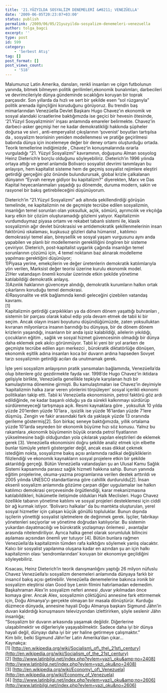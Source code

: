 ```yaml
---
title: '21.YÜZYILDA SOSYALİZM DENEMELERİ &#8211; VENEZÜELLA'
date: '2009-06-05T20:23:07+03:00'
status: publish
permalink: /2009/06/05/21yuzyilda-sosyalizm-denemeleri-venezuella
author: tolga_bagci
excerpt: ''
type: post
id: 599
category:
    - 'Serbest Atış'
tag: []
post_format: []
post_views_count:
    - '518'
---
```

Malumunuz Latin Amerika, dansları, renkli insanları ve çılgın futbolunun yanında, bitmek bilmeyen politik gerilimleri,ekonomik bunalımları, darbecileri ve devrimcileriyle dünya gündeminde sıcaklığını koruyan bir toprak parçasıdır. Son yıllarda da hızlı ve sert bir şekilde esen “sol rüzgarıyla” politik arenada ilginçliğini koruduğunu görüyoruz. Bu trendin baş mimarlarından Venezüella Devlet Başkanı Hugo Chavez’ın ekonomik ve sosyal alandaki icraatlerine baktığımızda ise geçici bir hevesin ötesinde, ‘21.Yüzyıl Sosyalizminin’ inşası anlamında emareler belirmekte. Chavez’in darbeci-asker geçmişi her ne kadar demokratikliği hakkında şüpheler doğursa ve sivri , anti-emperyalist çıkışlarının ‘şovenist’ boyutları tartışılsa da , sosyalizm teorisinin yeniden modellenmesi ve pratiğe geçirilmesi babında dünya için incelemeye değer bir deney ortamı oluşturduğu ortada. Teorik temellerine indiğimizde , Chavez’in konuşmalarında ısrarla vurguladığı “21. Yüzyıl Sosyalizmi” kavramının, doğuşunu Alman sosyolog Heinz Dieterich’e borçlu olduğunu söyleyebiliriz. Dieterich’in 1996 yılında ortaya attığı ve genel anlamda Bolivarcı sosyalist devrimi tanımlayan bu anlayışın, hem kapitalist sisteme hem de geçmiş sosyalist rejimlere eleştiri getirdiği gerçeğini göz önünde bulundurursak, global krizle çalkalanan dünyanın “Eyvah nereye gidiyor bu kapitalizm?” diyerekten, Marx ve Das Kapital heyecanlanmaları yaşadığı şu dönemde, duruma modern, sakin ve rasyonel bir bakış getirebileceğini düşünüyorum.  
   
Dieterich’in “21.Yüzyıl Sosyalizmi” adı altında şekillendirdiği görüşün temelinde, ne kapitalizmin ne de geçmişte tecrübe edilen sosyalizmin, insanlığın temel sorunları olan yoksulluk, açlık, sömürü, ayrımcılık ve ırkçılığa karşı etkin bir çözüm oluşturamadığı gözlemi yatıyor. Kapitalizmin vurdumduymaz piyasa ortamı ve rekabet tabanlı sistemi ile, klasik sosyalizmin ağır devlet bürokrasisi ve antidemokratik şekillenmelerinin insan faktörünü ıskalaması, kuşkusuz gözleri daha hümanist , katılımcı demokrasiyi temel alan, bireysellik ve sosyal yaşam vurgusunu aynı anda yapabilen ve planlı bir modellemenin gerekliliğini öngören bir sisteme çeviriyor. Dieterich, post-kapitalist uygarlık çağında insanlığın temel sorunlarının çözümü için, 4 temel noktanın baz alınarak modelleme yapılması gerektiğini düşünüyor;  
1)Piyasa yerine, emekçilerin ve değer üretenlerin demokratik katılımlarıyla yön verilen, Marksist değer teorisi üzerine kurulu ekonomik model.  
2)Her vatandaşın önemli konular üzerinde etkin şekilde yönetime katılabildiği demokratik anlayış.  
3)Azınlık haklarının güvenceye alındığı, demokratik kurumların halkın ortak çıkarlarını koruduğu temel demokrasi.  
4)Rasyonalite ve etik bağlamında kendi geleceğini çizebilen vatandaş kavramı.  
\[1\]  
Kapitalizmin getirdiği çarpıklıkları ya da dönem dönem yaşattığı buhranları , sistemin bir parçası olarak kabul edip yola devam etmek de tabii ki bir seçim. Ancak olayın insani boyutunu düşündüğümüzde, zaten yoksulluktan kıvranan milyonlarca insanın barındığı bu dünyaya, bir de dönem dönem krizlerin yaşandığı, insanların bir anda işsiz kalabildiği, ailelerin yıkıldığı, çocukların eğitim , sağlık ve sosyal hizmet güvencesinin olmadığı bir dünya daha eklemek pek akılcı görünmüyor. Tabii ki yeni bir yol ararken de geçmişte tecrübe edilen aşırı merkezci , bürokratik diktatörlüğe dönüşen, ekonomik eşitlik adına insanları koca bir duvarın ardına hapseden Sovyet tarzı sosyalizmin getirdiği acıları da unutmamak gerek.  
   
 İşte yeni sosyalizm anlayışının pratik yansımaları bağlamında, Venezüella’da olup bitenlere göz gezdirmekte fayda var. 1998’de Hugo Chavez’in iktidara gelişiyle birlikte, Venezüella genellikle tepkiyle karşılanan hızlı bir kamulaştırma dönemine girmişti. Bu kamulaştımaları ise Chavez’in deyimiyle ‘kapitalizmin halka zarar veren yönlerini törpüleyen’ sosyal içerikli ekonomi politikaları takip etti. Tabii ki Venezüella ekonomisinin, petrol faktörü göz ardı edildiğinde, ne kadar başarılı olduğu ya da sürekli kalkınmayı sürdürüp sürdüremeyeceği tartışmaya açık. Resmi kaynaklara göre , yoksulluk 10 yılda yüzde 20’lerden yüzde 10’lara , işsizlik ise yüzde 16’lardan yüzde 7’lere düşmüş. Zengin ve fakir arasındaki fark da yaklaşık yüzde 13 oranında gerileme göstermiş\[2\]. Son birkaç seneye baktığımızda, yıllık ortalama yüzde 10’larda seyreden bir ekonomik büyüme hızı söz konusu. Yalnız bu rakamlara ,ekonomik büyümenin büyük oranda petrol fiyatlarının yükselmesine bağlı olduğundan yola çıkılarak yapılan eleştirileri de eklemek gerek \[3\]. Venezüella ekonomisini doğru şekilde analiz etmek için elbette bunlar tümüyle yeterli göstergeler değil, ancak esas dikkat çekmek istediğim nokta, sosyalizme bakış açısı anlamında radikal değişikliklerin filizlendiği ve ekonomik kaynakların sosyal projelere etkin bir şekilde aktarıldığı gerçeği. Bütün Venezüella vatandaşları şu an Ulusal Kamu Sağlık Sistemi kapsamında parasız sağlık hizmeti hakkına sahip. Bunun yanında eğitim projelerine, okuma-yazma programlarına verilen destek arttırıldı ve 2005 yılında UNESCO standartlarına göre cahillik durduruldu\[2\]. İnsan eksenli sosyalizm anlamında gözüme çarpan diğer uygulamalar ise halkın katılımcı demokrasi çerçevesinde örgütlendiği, karar mekanizmasına katılabildikleri, hükümetle iletişimde oldukları Halk Meclisleri. Hugo Chavez özellikle tabanın yönetime katılımı ve sosyal projeleri desteklemesi için ciddi bir ağ kurmak istiyor. ‘Bolivarcı halkalar’ da bu mantıkta oluşturulan, yerel sosyal hizmetler için çalışan küçük gönüllü topluluklar. Bunun dışında işçilerin yönettiği sosyalist işletmelere de değinmek gerek. İşçiler, fabrikayı yönetenleri seçiyorlar ve yönetime doğrudan katılıyorlar. Bu sistemin yukardan dayatmacılığı ve bürokratik yozlaşmayı önlemesi , avantajlar arasında nitelendiriliyor. Ayrıca halka genel olarak sorumluluk bilincini aşılaması açısından önemli yer tutuyor \[4\]. Bütün bunlara rağmen Venezüella’da kapitalizmin tümden rafa kalktığını söylemek yanlış olacaktır. Kalıcı bir sosyalist yapılanma oluşana kadar en azından şu an için halkı kapitalizmin olası ‘sendromlarından’ koruyan bir ekonomiye geçildiğini söyleyebiliriz.  
   
Kısacası, Heinz Dieterich’in teorik danışmanlığını yaptığı 26 milyon nüfuslu Chavez Venezüella’sı sosyalizm denemeleri anlamında dünyaya farklı bir insancıl bakış açısı getirebilir. Venezüella denemelerine bakınca ironik bir sosyalizm eleştirisi olan Good bye Lenin filmini hatırlamadan edemedim. Başkahraman Alex’in sosyalizm neferi annesi ,duvar yıkılmadan önce komaya girer. Ancak Alex, sosyalizmin çöktüğünü annesine fark ettirmemek için, Doğu Almanya’yı gerçekte olmayan bir masala dönüştürür. Kurduğu düzmece dünyada, annesine hayali Doğu Almanya başkanı Sigmund Jähn’in duvarı kaldırdığı konuşmasını televizyondan izlettirirken, şöyle seslenir Jähn insanlığa;   
“Sosyalizm bir duvarın arkasında yaşamak değildir. Diğerlerine ulaşabilmektir ve diğerleriyle yaşayabilmektir. Sadece daha iyi bir dünya hayali değil, dünyayı daha iyi bir yer haline getirmeye çalışmaktır.”  
Kim bilir, belki Sigmund Jähn’ler Latin Amerika’dan çıkar…  
Kaynakça:  
\[1\] [http://en.wikipedia.org/wiki/Socialism\_of\_the\_21st\_century](http://en.wikipedia.org/wiki/Socialism_of_the_21st_century)  
\[2\] [http://www.latinbilgi.net/index.php?eylem=yazi\_oku&amp;no=2408](http://www.latinbilgi.net/index.php?eylem=yazi_oku&no=2408)  
\[3\] [http://en.wikipedia.org/wiki/Economy\_of\_Venezuela](http://en.wikipedia.org/wiki/Economy_of_Venezuela)  
\[4\] [http://www.latinbilgi.net/index.php?eylem=yazi\_oku&amp;no=2606](http://www.latinbilgi.net/index.php?eylem=yazi_oku&no=2606)